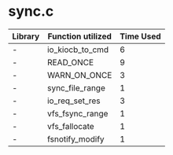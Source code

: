 # sync.c

| Library | Function utilized | Time Used |
| - | - | - |
| - | io_kiocb_to_cmd | 6 |
| - | READ_ONCE | 9 |
| - | WARN_ON_ONCE | 3 |
| - | sync_file_range | 1 |
| - | io_req_set_res | 3 |
| - | vfs_fsync_range | 1 |
| - | vfs_fallocate | 1 |
| - | fsnotify_modify | 1 |
